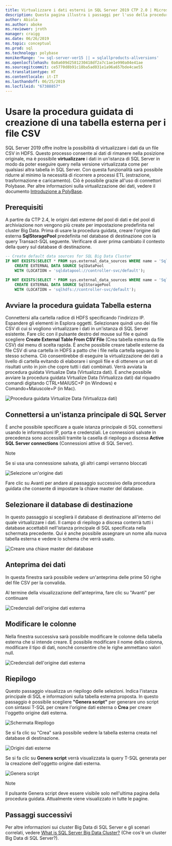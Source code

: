 ```yaml
---
title: Virtualizzare i dati esterni in SQL Server 2019 CTP 2.0 | Microsoft Docs
description: Questa pagina illustra i passaggi per l'uso della procedura guidata di creazione di una tabella esterna per un file CSV
author: Abiola
ms.author: aboke
ms.reviewer: jroth
manager: craigg
ms.date: 06/26/2019
ms.topic: conceptual
ms.prod: sql
ms.technology: polybase
monikerRange: '>= sql-server-ver15 || = sqlallproducts-allversions'
ms.openlocfilehash: 0a0a609d2581230418df2a7c1ae1e990a04e41ae
ms.sourcegitcommit: ce5770d8b91c18ba5ad031e1a96a657bde4cae55
ms.translationtype: HT
ms.contentlocale: it-IT
ms.lasthandoff: 06/25/2019
ms.locfileid: "67388857"
---
```

# <a name="use-the-external-table-wizard-with-csv-files"></a>Usare la procedura guidata di creazione di una tabella esterna per i file CSV

SQL Server 2019 offre inoltre la possibilità di virtualizzare i dati da un file CSV in HDFS.  Questo processo consente ai dati di rimanere nella posizione originale, ma è possibile **virtualizzare** i dati in un'istanza di SQL Server in modo da poter eseguire query nella versione virtualizzata come per qualsiasi altra tabella in SQL Server. Con questa funzionalità sarà possibile ridurre al minimo la necessità di ricorrere a processi ETL (estrazione, trasformazione e caricamento). Ciò è possibile grazie all'uso di connettori Polybase. Per altre informazioni sulla virtualizzazione dei dati, vedere il documento [Introduzione a PolyBase](polybase-guide.md).

## <a name="prerequisite"></a>Prerequisiti

A partire da CTP 2.4, le origini dati esterne del pool di dati e del pool di archiviazione non vengono più create per impostazione predefinita nel cluster Big Data. Prima di usare la procedura guidata, creare l'origine dati esterna **SqlStoragePool** predefinita nel database di destinazione con la query Transact-SQL seguente. Verificare di aver prima cambiato il contesto della query sul database di destinazione.

```sql
-- Create default data sources for SQL Big Data Cluster
IF NOT EXISTS(SELECT * FROM sys.external_data_sources WHERE name = 'SqlDataPool')
    CREATE EXTERNAL DATA SOURCE SqlDataPool
    WITH (LOCATION = 'sqldatapool://controller-svc/default');

IF NOT EXISTS(SELECT * FROM sys.external_data_sources WHERE name = 'SqlStoragePool')
    CREATE EXTERNAL DATA SOURCE SqlStoragePool
    WITH (LOCATION = 'sqlhdfs://controller-svc/default');
```

## <a name="launch-the-external-table-wizard"></a>Avviare la procedura guidata Tabella esterna

Connettersi alla cartella radice di HDFS specificando l'indirizzo IP. Espandere gli elementi in Esplora oggetti. Selezionare quindi uno dei file CSV di cui si vogliono virtualizzare i dati in un'istanza di SQL Server esistente. Fare clic con il pulsante destro del mouse sul file e quindi scegliere **Create External Table From CSV File** (Crea tabella esterna da file CSV) dal menu di scelta rapida. È anche possibile creare tabelle esterne da file CSV di una cartella in HDFS a patto che i file nella cartella seguano lo stesso schema. Ciò consentirebbe di eseguire la virtualizzazione dei dati a livello di cartella evitando di elaborare i singoli file e di ottenere un set di risultati unito in join che copre tutti i dati combinati. Verrà avviata la procedura guidata Virtualize Data (Virtualizza dati). È anche possibile avviare la procedura guidata Virtualize Data (Virtualizza dati) dal riquadro comandi digitando CTRL+MAIUSC+P (in Windows) e Comando+Maiuscole+P (in Mac).

![Procedura guidata Virtualize Data (Virtualizza dati)](media/data-virtualization/csv-virtualize-data-wizard.png)

## <a name="connect-to-a-sql-server-master-instance"></a>Connettersi a un'istanza principale di SQL Server

È anche possibile specificare a quale istanza principale di SQL connettersi usando le informazioni IP, porta e credenziali. Le connessioni salvate in precedenza sono accessibili tramite la casella di riepilogo a discesa **Active SQL Server connections** (Connessioni attive di SQL Server). 
> [!NOTE]
>Se si usa una connessione salvata, gli altri campi verranno bloccati


![Selezione un'origine dati](media/data-virtualization/csv-connect-to-master.png)

Fare clic su Avanti per andare al passaggio successivo della procedura guidata che consente di impostare la chiave master del database.

## <a name="select-destination-database"></a>Selezionare il database di destinazione

In questo passaggio si sceglierà il database di destinazione all'interno del quale virtualizzare i dati. Il campo di riepilogo a discesa conterrà tutti i database accettabili nell'istanza principale di SQL specificata nella schermata precedente. Qui è anche possibile assegnare un nome alla nuova tabella esterna e vedere lo schema che verrà usato.

![Creare una chiave master del database](media/data-virtualization/csv-select-destination.png)


## <a name="preview-data"></a>Anteprima dei dati

In questa finestra sarà possibile vedere un'anteprima delle prime 50 righe del file CSV per la convalida.

Al termine della visualizzazione dell'anteprima, fare clic su "Avanti" per continuare

![Credenziali dell'origine dati esterna](media/data-virtualization/csv-preview-data.png)

## <a name="modify-columns"></a>Modificare le colonne

Nella finestra successiva sarà possibile modificare le colonne della tabella esterna che si intende creare. È possibile modificare il nome della colonna, modificare il tipo di dati, nonché consentire che le righe ammettano valori null. 

![Credenziali dell'origine dati esterna](media/data-virtualization/csv-modify-columns.png)


## <a name="summary"></a>Riepilogo

Questo passaggio visualizza un riepilogo delle selezioni. Indica l'istanza principale di SQL e informazioni sulla tabella esterna proposta. In questo passaggio è possibile scegliere **"Genera script"** per generare uno script con sintassi T-SQL per creare l'origine dati esterna o **Crea** per creare l'oggetto origine dati esterna.

![Schermata Riepilogo](media/data-virtualization/csv-virtualize-data-summary.png)

Se si fa clic su "Crea" sarà possibile vedere la tabella esterna creata nel database di destinazione.

![Origini dati esterne](media/data-virtualization/csv-external-data-sources.png)

Se si fa clic su **Genera script** verrà visualizzata la query T-SQL generata per la creazione dell'oggetto origine dati esterna.

![Genera script](media/data-virtualization/csv-generated-script.png)

> [!NOTE]
> Il pulsante Genera script deve essere visibile solo nell'ultima pagina della procedura guidata. Attualmente viene visualizzato in tutte le pagine.

## <a name="next-steps"></a>Passaggi successivi

Per altre informazioni sui cluster Big Data di SQL Server e gli scenari correlati, vedere [What is SQL Server Big Data Cluster?](../../big-data-cluster/big-data-cluster-overview.md) (Che cos'è un cluster Big Data di SQL Server?).
